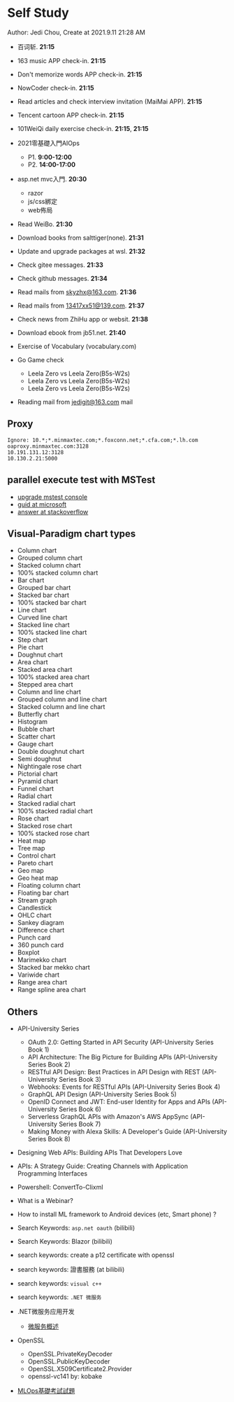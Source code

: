# Self Study

Author: Jedi Chou, Create at 2021.9.11 21:28 AM

* 百词斩. **21:15**
* 163 music APP check-in. **21:15**
* Don't memorize words APP check-in. **21:15**
* NowCoder check-in. **21:15**
* Read articles and check interview invitation (MaiMai APP). **21:15**
* Tencent cartoon APP check-in. **21:15**
* 101WeiQi daily exercise check-in. **21:15**, **21:15**

* 2021零基礎入門AIOps
  * P1. **9:00-12:00**
  * P2. **14:00-17:00**
* asp.net mvc入門. **20:30**
  * razor
  * js/css綁定
  * web佈局

* Read WeiBo. **21:30**
* Download books from salttiger(none). **21:31**
* Update and upgrade packages at wsl. **21:32**
* Check gitee messages. **21:33**
* Check github messages. **21:34**
* Read mails from skyzhx@163.com. **21:36**
* Read mails from 13417xx51@139.com. **21:37**
* Check news from ZhiHu app or websit. **21:38**
* Download ebook from jb51.net. **21:40**
* Exercise of Vocabulary (vocabulary.com)

* Go Game check
  * Leela Zero vs Leela Zero(B5s-W2s)
  * Leela Zero vs Leela Zero(B5s-W2s)
  * Leela Zero vs Leela Zero(B5s-W2s)
* Reading mail from jedigit@163.com mail

## Proxy

```memo
Ignore: 10.*;*.minmaxtec.com;*.foxconn.net;*.cfa.com;*.lh.com
oaproxy.minmaxtec.com:3128
10.191.131.12:3128
10.130.2.21:5000
```

## parallel execute test with MSTest

* [upgrade mstest console](https://aka.ms/vstestconsole)
* [guid at microsoft](https://devblogs.microsoft.com/devops/mstest-v2-in-assembly-parallel-test-execution/)
* [answer at stackoverflow](https://stackoverflow.com/questions/3917060/how-to-run-unit-tests-mstest-in-parallel)

## Visual-Paradigm chart types

* Column chart
* Grouped column chart
* Stacked column chart
* 100% stacked column chart
* Bar chart
* Grouped bar chart
* Stacked bar chart
* 100% stacked bar chart
* Line chart
* Curved line chart
* Stacked line chart
* 100% stacked line chart
* Step chart
* Pie chart
* Doughnut chart
* Area chart
* Stacked area chart
* 100% stacked area chart
* Stepped area chart
* Column and line chart
* Grouped column and line chart
* Stacked column and line chart
* Butterfly chart
* Histogram
* Bubble chart
* Scatter chart
* Gauge chart
* Double doughnut chart
* Semi doughnut
* Nightingale rose chart
* Pictorial chart
* Pyramid chart
* Funnel chart
* Radial chart
* Stacked radial chart
* 100% stacked radial chart
* Rose chart
* Stacked rose chart
* 100% stacked rose chart
* Heat map
* Tree map
* Control chart
* Pareto chart
* Geo map
* Geo heat map
* Floating column chart
* Floating bar chart
* Stream graph
* Candlestick
* OHLC chart
* Sankey diagram
* Difference chart
* Punch card
* 360 punch card
* Boxplot
* Marimekko chart
* Stacked bar mekko chart
* Variwide chart
* Range area chart
* Range spline area chart

## Others

* API-University Series
  * OAuth 2.0: Getting Started in API Security (API-University Series Book 1)
  * API Architecture: The Big Picture for Building APIs (API-University Series Book 2)
  * RESTful API Design: Best Practices in API Design with REST (API-University Series Book 3)
  * Webhooks: Events for RESTful APIs (API-University Series Book 4)
  * GraphQL API Design (API-University Series Book 5)
  * OpenID Connect and JWT: End-user Identity for Apps and APIs (API-University Series Book 6)
  * Serverless GraphQL APIs with Amazon's AWS AppSync (API-University Series Book 7)
  * Making Money with Alexa Skills: A Developer's Guide (API-University Series Book 8)

* Designing Web APIs: Building APIs That Developers Love
* APIs: A Strategy Guide: Creating Channels with Application Programming Interfaces
* Powershell: ConvertTo-Clixml
* What is a Webinar?
* How to install ML framework to Android devices (etc, Smart phone) ?

* Search Keywords: `asp.net oauth` (bilibili)
* Search Keywords: Blazor (bilibili)
* search keywords: create a p12 certificate with openssl
* search keywords: 證書服務 (at bilibili)
* search keywords: `visual c++`
* search keywords: `.NET 微服务`

* .NET微服务应用开发
  * [微服务概述](https://www.bilibili.com/video/BV1Gt4y1S7bc?from=search&seid=227117552012152059&spm_id_from=333.337.0.0)

* OpenSSL
  * OpenSSL.PrivateKeyDecoder
  * OpenSSL.PublicKeyDecoder
  * OpenSSL.X509Certificate2.Provider
  * openssl-vc141 by: kobake
* [MLOps基礎考試試題](https://ks.wjx.top/vj/eos34UI.aspx)
